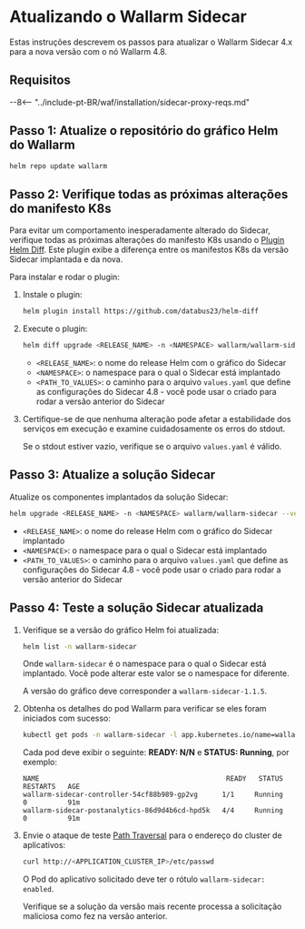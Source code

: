 [ip-lists-docs]: ../user-guides/ip-lists/overview.md

# Atualizando o Wallarm Sidecar

Estas instruções descrevem os passos para atualizar o Wallarm Sidecar 4.x para a nova versão com o nó Wallarm 4.8.

## Requisitos

--8<-- "../include-pt-BR/waf/installation/sidecar-proxy-reqs.md"

## Passo 1: Atualize o repositório do gráfico Helm do Wallarm

```bash
helm repo update wallarm
```

## Passo 2: Verifique todas as próximas alterações do manifesto K8s

Para evitar um comportamento inesperadamente alterado do Sidecar, verifique todas as próximas alterações do manifesto K8s usando o [Plugin Helm Diff](https://github.com/databus23/helm-diff). Este plugin exibe a diferença entre os manifestos K8s da versão Sidecar implantada e da nova.

Para instalar e rodar o plugin:

1. Instale o plugin:

    ```bash
    helm plugin install https://github.com/databus23/helm-diff
    ```
2. Execute o plugin:

    ```bash
    helm diff upgrade <RELEASE_NAME> -n <NAMESPACE> wallarm/wallarm-sidecar --version 4.8.1 -f <PATH_TO_VALUES>
    ```

    * `<RELEASE_NAME>`: o nome do release Helm com o gráfico do Sidecar
    * `<NAMESPACE>`: o namespace para o qual o Sidecar está implantado
    * `<PATH_TO_VALUES>`: o caminho para o arquivo `values.yaml` que define as configurações do Sidecar 4.8 - você pode usar o criado para rodar a versão anterior do Sidecar
3. Certifique-se de que nenhuma alteração pode afetar a estabilidade dos serviços em execução e examine cuidadosamente os erros do stdout.

    Se o stdout estiver vazio, verifique se o arquivo `values.yaml` é válido.

## Passo 3: Atualize a solução Sidecar

Atualize os componentes implantados da solução Sidecar:

``` bash
helm upgrade <RELEASE_NAME> -n <NAMESPACE> wallarm/wallarm-sidecar --version 4.8.1 -f <PATH_TO_VALUES>
```

* `<RELEASE_NAME>`: o nome do release Helm com o gráfico do Sidecar implantado
* `<NAMESPACE>`: o namespace para o qual o Sidecar está implantado
* `<PATH_TO_VALUES>`: o caminho para o arquivo `values.yaml` que define as configurações do Sidecar 4.8 - você pode usar o criado para rodar a versão anterior do Sidecar

## Passo 4: Teste a solução Sidecar atualizada

1. Verifique se a versão do gráfico Helm foi atualizada:

    ```bash
    helm list -n wallarm-sidecar
    ```

    Onde `wallarm-sidecar` é o namespace para o qual o Sidecar está implantado. Você pode alterar este valor se o namespace for diferente.

    A versão do gráfico deve corresponder a `wallarm-sidecar-1.1.5`.
1. Obtenha os detalhes do pod Wallarm para verificar se eles foram iniciados com sucesso:

    ```bash
    kubectl get pods -n wallarm-sidecar -l app.kubernetes.io/name=wallarm-sidecar
    ```

    Cada pod deve exibir o seguinte: **READY: N/N** e **STATUS: Running**, por exemplo:

    ```
    NAME                                              READY   STATUS    RESTARTS   AGE
    wallarm-sidecar-controller-54cf88b989-gp2vg      1/1     Running   0          91m
    wallarm-sidecar-postanalytics-86d9d4b6cd-hpd5k   4/4     Running   0          91m
    ```
1. Envie o ataque de teste [Path Traversal](../attacks-vulns-list.md#path-traversal) para o endereço do cluster de aplicativos:

    ```bash
    curl http://<APPLICATION_CLUSTER_IP>/etc/passwd
    ```

    O Pod do aplicativo solicitado deve ter o rótulo `wallarm-sidecar: enabled`.

    Verifique se a solução da versão mais recente processa a solicitação maliciosa como fez na versão anterior.